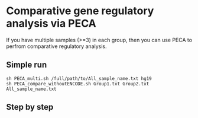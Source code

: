 # Comparative gene regulatory analysis via PECA

If you have multiple samples (>=3) in each group, then you can use PECA to perfrom comparative regulatory analysis.
## Simple run
```
sh PECA_multi.sh /full/path/to/All_sample_name.txt hg19 
sh PECA_compare_withoutENCODE.sh Group1.txt Group2.txt All_sample_name.txt

```
## Step by step
